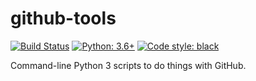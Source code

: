 # github-tools

[![Build Status](https://travis-ci.org/hugovk/github-tools.svg?branch=master)](https://travis-ci.org/hugovk/github-tools)
[![Python: 3.6+](https://img.shields.io/badge/python-3.6+-blue.svg)](https://www.python.org/downloads/)
[![Code style: black](https://img.shields.io/badge/code%20style-black-000000.svg)](https://github.com/ambv/black)

Command-line Python 3 scripts to do things with GitHub.

